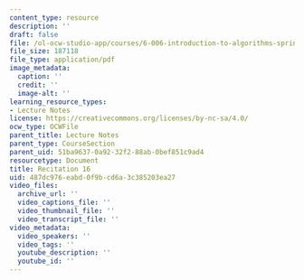 ```yaml
---
content_type: resource
description: ''
draft: false
file: /ol-ocw-studio-app/courses/6-006-introduction-to-algorithms-spring-2020/487dc976eabd0f9bcd6a3c385203ea27_MIT6_006S20_r16.pdf
file_size: 187118
file_type: application/pdf
image_metadata:
  caption: ''
  credit: ''
  image-alt: ''
learning_resource_types:
- Lecture Notes
license: https://creativecommons.org/licenses/by-nc-sa/4.0/
ocw_type: OCWFile
parent_title: Lecture Notes
parent_type: CourseSection
parent_uid: 51ba9637-0a92-32f2-88ab-0bef851c9ad4
resourcetype: Document
title: Recitation 16
uid: 487dc976-eabd-0f9b-cd6a-3c385203ea27
video_files:
  archive_url: ''
  video_captions_file: ''
  video_thumbnail_file: ''
  video_transcript_file: ''
video_metadata:
  video_speakers: ''
  video_tags: ''
  youtube_description: ''
  youtube_id: ''
---
```

